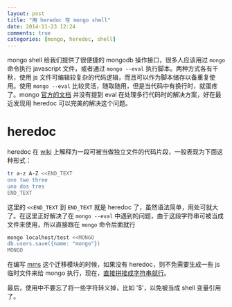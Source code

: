 ```yaml
---
layout: post
title: "用 heredoc 写 mongo shell"
date: 2014-11-23 12:24
comments: true
categories: [mongo, heredoc, shell]
---
```


mongo shell 给我们提供了很便捷的 mongodb 操作接口，很多人应该用过 `mongo` 命令执行 javascript 文件，或者通过 `mongo --eval` 执行脚本。两种方式各有千秋，使用 js 文件可编辑较复杂的代码逻辑，而且可以作为脚本储存以备重复使用。使用 `mongo --eval` 比较灵活，随取随用，但是当代码中有换行时，就蛋疼了。mongo [官方的文档](http://docs.mongodb.org/v2.6/administration/scripting/) 并没有提到 eval 在处理多行代码时的解决方案，好在最近发现用 heredoc 可以完美的解决这个问题。

# heredoc

heredoc 在 [wiki](http://en.wikipedia.org/wiki/Here_document) 上解释为一段可被当做独立文件的代码片段，一般表现为下面这种形式：

```bash
tr a-z A-Z <<END_TEXT
one two three
uno dos tres
END_TEXT
```

这里的 `<<END_TEXT` 到 `END_TEXT` 就是 heredoc 了，虽然语法简单，用处可就大了。在这里正好解决了在 `mongo --eval` 中遇到的问题，由于这段字符串可被当成文件来使用，所以直接跟在 `mongo` 命令后面就行

```bash
mongo localhost/test <<MONGO
db.users.save({name: "mongo"})
MONGO
```

在编写 [mms](https://github.com/sailxjx/mms) 这个迁移模块的时候，如果没有 heredoc，则不免需要生成一些 js 临时文件来给 mongo 执行，现在，[直接拼接成字符串就行](https://github.com/sailxjx/mms/blob/master/src/mongo.coffee)。

最后，使用中不要忘了将一些字符转义掉，比如 '$'，以免被当成 shell 变量引用了。
